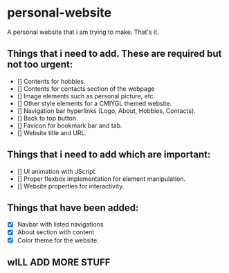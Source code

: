# personal-website
A personal website that i am trying to make. That's it.

## Things that i need to add. These are required but not too urgent:

* [] Contents for hobbies.
* [] Contents for contacts section of the webpage
* [] Image elements such as personal picture, etc.
* [] Other style elements for a CMIYGL themed website.
* [] Navigation bar hyperlinks (Logo, About, Hobbies, Contacts).
* [] Back to top button.
* [] Favicon for bookmark bar and tab.
* [] Website title and URL.

## Things that i need to add which are important:

* [] UI animation with JScript.
* [] Proper flexbox implementation for element manipulation.
* [] Website properties for interactivity.

## Things that have been added:

* [x] Navbar with listed navigations
* [x] About section with content
* [x] Color theme for the website.

## wILL ADD MORE STUFF




